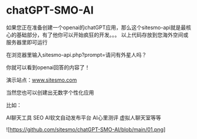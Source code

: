 # chatGPT-SMO-AI
如果您正在准备创建一个openai的chatGPT应用，那么这个sitesmo-api就是最核心的基础部分，有了他你可以开始疯狂的开发。。。
以上代码存放到您海外空间或服务器里即可运行

在浏览器里输入sitesmo-api.php?prompt=请问有外星人吗？

你就可以看到openai回答的内容了！

演示站点：www.sitesmo.com

当然您也可以创建出无数字个性化应用

比如：

AI聊天工具
SEO AI软文自动发布平台
AI心里测评
虚拟人聊天室等等


![https://github.com/sitesmo/chatGPT-SMO-AI/blob/main/01.png]
